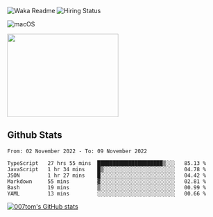 ![Waka Readme](https://github.com/007tom/007tom/workflows/Waka%20Readme/badge.svg)
![Hiring Status](https://img.shields.io/badge/Hireable-true-green)
<!-- ### Hi there 👋🏿 -->

<!--
**007tom/007tom** is a ✨ _special_ ✨ repository because its `README.md` (this file) appears on your GitHub profile.

Here are some ideas to get you started:
-->

<!--
- 🔭 I’m currently working on [SoftMaple](https://github.com/SoftMaple):
-->

<!-- - 🌱 I’m currently learning ...  -->
<!-- - 👯 I’m looking for ... -->
<!-- - 🤔 I’m looking for help with Javascript AST or Parser ... -->
<!-- - 💬 Ask me about ... -->
<!-- - 📫 How to reach me: ... -->
<!-- - 😄 Pronouns: ... -->
<!-- - ⚡ Fun fact: ... -->
<!--
-->

![macOS](https://img.shields.io/badge/Macbook%20Pro-Monterey%20%7C%2013--inch%20%7C%2016%20GB%20%7C%202020-%23000000?style=flat&logo=apple&logoColor=%23ffffff)

<img src="https://user-images.githubusercontent.com/31362988/165692768-690ffd03-1b8b-4d1b-92ea-bc7e60ebd043.png" width=256 height=192 />

## Github Stats

<!--START_SECTION:waka-->

```text
From: 02 November 2022 - To: 09 November 2022

TypeScript   27 hrs 55 mins  █████████████████████▒░░░   85.13 %
JavaScript   1 hr 34 mins    █▒░░░░░░░░░░░░░░░░░░░░░░░   04.78 %
JSON         1 hr 27 mins    █░░░░░░░░░░░░░░░░░░░░░░░░   04.42 %
Markdown     55 mins         ▓░░░░░░░░░░░░░░░░░░░░░░░░   02.81 %
Bash         19 mins         ▒░░░░░░░░░░░░░░░░░░░░░░░░   00.99 %
YAML         13 mins         ░░░░░░░░░░░░░░░░░░░░░░░░░   00.66 %
```

<!--END_SECTION:waka-->


[![007tom's GitHub stats](https://github-readme-stats.vercel.app/api?username=zhyd1997&count_private=true&show_icons=true&theme=react)
](https://github.com/anuraghazra/github-readme-stats)
